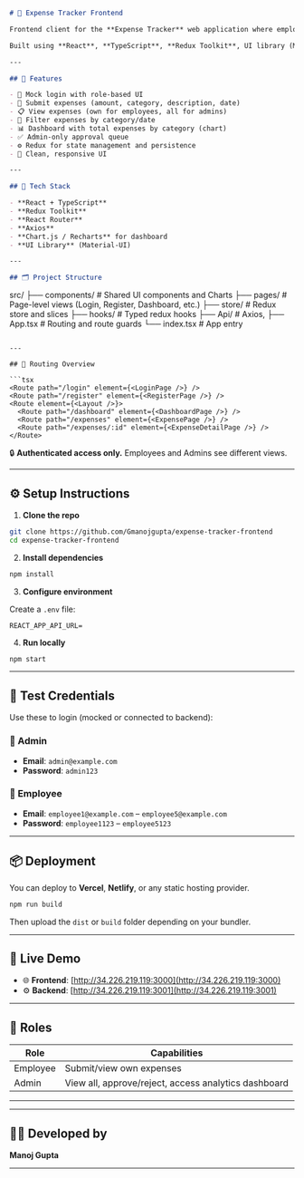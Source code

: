 ```markdown
# 💼 Expense Tracker Frontend

Frontend client for the **Expense Tracker** web application where employees can submit expenses and admins can manage approvals and view analytics.

Built using **React**, **TypeScript**, **Redux Toolkit**, UI library (Material UI).

---

## 🚀 Features

- 🔐 Mock login with role-based UI
- 🧾 Submit expenses (amount, category, description, date)
- 📋 View expenses (own for employees, all for admins)
- 🔎 Filter expenses by category/date
- 📊 Dashboard with total expenses by category (chart)
- ✅ Admin-only approval queue
- ⚙️ Redux for state management and persistence
- 🧼 Clean, responsive UI

---

## 🧰 Tech Stack

- **React + TypeScript**
- **Redux Toolkit**
- **React Router**
- **Axios**
- **Chart.js / Recharts** for dashboard
- **UI Library** (Material-UI)

---

## 🗂 Project Structure

```

src/
├── components/       # Shared UI components and Charts
├── pages/            # Page-level views (Login, Register, Dashboard, etc.)
├── store/            # Redux store and slices
├── hooks/            # Typed redux hooks
├── Api/            # Axios,
├── App.tsx           # Routing and route guards
└── index.tsx          # App entry

````

---

## 🚦 Routing Overview

```tsx
<Route path="/login" element={<LoginPage />} />
<Route path="/register" element={<RegisterPage />} />
<Route element={<Layout />}>
  <Route path="/dashboard" element={<DashboardPage />} />
  <Route path="/expenses" element={<ExpensePage />} />
  <Route path="/expenses/:id" element={<ExpenseDetailPage />} />
</Route>
````

🔒 **Authenticated access only.** Employees and Admins see different views.

---

## ⚙️ Setup Instructions

1. **Clone the repo**

```bash
git clone https://github.com/Gmanojgupta/expense-tracker-frontend
cd expense-tracker-frontend
```

2. **Install dependencies**

```bash
npm install
```

3. **Configure environment**

Create a `.env` file:

```env
REACT_APP_API_URL=
```

4. **Run locally**

```bash
npm start
```

---

## 🧪 Test Credentials

Use these to login (mocked or connected to backend):

### 👤 Admin

* **Email**: `admin@example.com`
* **Password**: `admin123`

### 👥 Employee

* **Email**: `employee1@example.com` – `employee5@example.com`
* **Password**: `employee1123` – `employee5123`

---

## 📦 Deployment

You can deploy to **Vercel**, **Netlify**, or any static hosting provider.

```bash
npm run build
```

Then upload the `dist` or `build` folder depending on your bundler.

---

## 🔗 Live Demo

* 🌐 **Frontend**: [http://34.226.219.119:3000](http://34.226.219.119:3000)
* ⚙️ **Backend**: [http://34.226.219.119:3001](http://34.226.219.119:3001)

---

## 📌 Roles

| Role     | Capabilities                                         |
| -------- | ---------------------------------------------------- |
| Employee | Submit/view own expenses                             |
| Admin    | View all, approve/reject, access analytics dashboard |

---

---

## 👨‍💻 Developed by

**Manoj Gupta**

---
